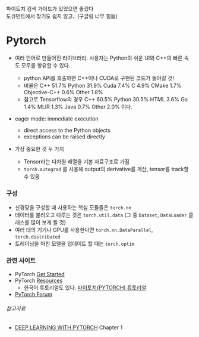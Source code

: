 파이토치 검색 가이드가 있었으면 좋겠다 <br>
도큐먼트에서 찾기도 쉽지 않고.. 
(구글링 너무 힘듦)

# Pytorch
- 여러 언어로 만들어진 라이브러리. 사용자는 Python의 쉬운 UI와 C++의 빠른 속도 모두를 향유할 수 있다.
    - python API를 호출하면 C++이나 CUDA로 구현된 코드가 돌아갈 것! 
    - 비율은 C++ 51.7%	 Python 31.9%	 Cuda 7.4%	 C 4.9%	 CMake 1.7%	 Objective-C++ 0.6%	 Other 1.8%
    - 참고로 Tensorflow의 경우  C++ 60.5%	 Python 30.5%	 HTML 3.6%	 Go 1.4%	 MLIR 1.3%	 Java 0.7%	 Other 2.0% 이다.
- eager mode: immediate execution
    - direct access to the Python objects
    - exceptions can be raised directly
    
- 가장 중요한 것 두 가지
    - Tensor라는 다차원 배열을 기본 자료구조로 가짐
    - ```torch.autograd``` 를 사용해 output의 derivative를 계산, tensor를 track할 수 있음
    
### 구성
- 신경망을 구성할 때 사용하는 핵심 모듈들은 ```torch.nn```
- 데이터를 불러오고 다루는 것은 ```torch.util.data``` (그 중 ```Dataset```, ```DataLoader``` 클래스를 많이 보게 될 것)
- 여러 대의 기기나 GPU를 사용한다면 ```torch.nn.DataParallel```, ```torch.distributed```
- 트레이닝을 마친 모델을 업데이트 할 때는 ```torch.optim```

### 관련 사이트
- PyTorch [Get Started](https://pytorch.org/get-started/locally/)
- PyTorch [Resources](https://pytorch.org/resources/) 
    - 한국어 튜토리얼도 있다. [파이토치(PYTORCH) 튜토리얼](https://tutorials.pytorch.kr/)
- [PyTorch Forum](https://discuss.pytorch.org/)

###### 참고자료
- [DEEP LEARNING WITH PYTORCH](https://pytorch.org/deep-learning-with-pytorch) Chapter 1
